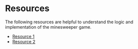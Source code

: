 # Resources
The following resources are helpful to understand the logic and implementation of the minesweeper game.
* [Resource 1](https://ankitkeshavdbg.github.io/MineSweeper/)
* [Resource 2](https://itp.uni-frankfurt.de/~mwagner/teaching/C_WS17/projects/Minesweeper.pdf)
